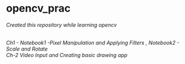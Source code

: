 # opencv_prac

<h6>Created this repository while learning opencv <h6>
Ch1 - Notebook1 -Pixel Manipulation and Applying Filters , Notebook2 - Scale and Rotate<br>
Ch-2 Video Input and Creating basic drawing app
